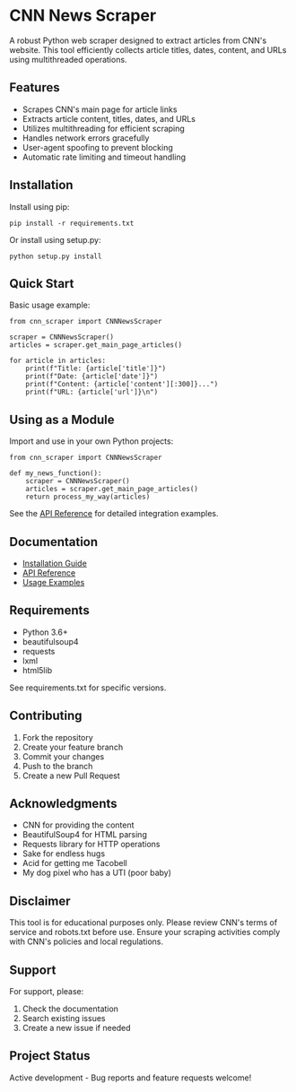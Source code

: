 # CNN News Scraper

A robust Python web scraper designed to extract articles from CNN's website. This tool efficiently collects article titles, dates, content, and URLs using multithreaded operations.

## Features

- Scrapes CNN's main page for article links
- Extracts article content, titles, dates, and URLs
- Utilizes multithreading for efficient scraping
- Handles network errors gracefully
- User-agent spoofing to prevent blocking
- Automatic rate limiting and timeout handling

## Installation

Install using pip:

    pip install -r requirements.txt

Or install using setup.py:

    python setup.py install

## Quick Start

Basic usage example:

    from cnn_scraper import CNNNewsScraper
    
    scraper = CNNNewsScraper()
    articles = scraper.get_main_page_articles()
    
    for article in articles:
        print(f"Title: {article['title']}")
        print(f"Date: {article['date']}")
        print(f"Content: {article['content'][:300]}...")
        print(f"URL: {article['url']}\n")

## Using as a Module

Import and use in your own Python projects:

    from cnn_scraper import CNNNewsScraper
    
    def my_news_function():
        scraper = CNNNewsScraper()
        articles = scraper.get_main_page_articles()
        return process_my_way(articles)

See the [API Reference](docs/api.md) for detailed integration examples.

## Documentation

- [Installation Guide](docs/installation.md)
- [API Reference](docs/api.md)
- [Usage Examples](docs/examples.md)

## Requirements

- Python 3.6+
- beautifulsoup4
- requests
- lxml
- html5lib

See requirements.txt for specific versions.

## Contributing

1. Fork the repository
2. Create your feature branch
3. Commit your changes
4. Push to the branch
5. Create a new Pull Request


## Acknowledgments

- CNN for providing the content
- BeautifulSoup4 for HTML parsing
- Requests library for HTTP operations
- Sake for endless hugs
- Acid for getting me Tacobell
- My dog pixel who has a UTI (poor baby)

## Disclaimer

This tool is for educational purposes only. Please review CNN's terms of service and robots.txt before use. Ensure your scraping activities comply with CNN's policies and local regulations.

## Support

For support, please:
1. Check the documentation
2. Search existing issues
3. Create a new issue if needed

## Project Status

Active development - Bug reports and feature requests welcome!
